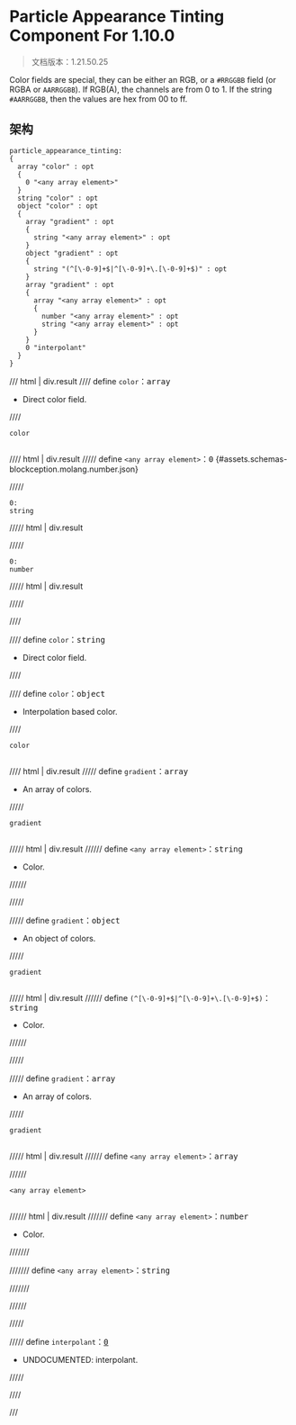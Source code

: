 # Particle Appearance Tinting Component For 1.10.0

> 文档版本：1.21.50.25

Color fields are special, they can be either an RGB, or a `#RRGGBB` field (or RGBA or `AARRGGBB`).  If RGB(A), the channels are from 0 to 1.  If the string `#AARRGGBB`, then the values are hex from 00 to ff.

## 架构

```mcschema
particle_appearance_tinting:
{
  array "color" : opt
  {
    0 "<any array element>"
  }
  string "color" : opt
  object "color" : opt
  {
    array "gradient" : opt
    {
      string "<any array element>" : opt
    }
    object "gradient" : opt
    {
      string "(^[\-0-9]+$|^[\-0-9]+\.[\-0-9]+$)" : opt
    }
    array "gradient" : opt
    {
      array "<any array element>" : opt
      {
        number "<any array element>" : opt
        string "<any array element>" : opt
      }
    }
    0 "interpolant"
  }
}

```

/// html | div.result
//// define
`color`：<samp>array</samp>

- Direct color field.


////

<div class="language-text highlight"><span class="filename"><code>color</code></span><pre id="__code_1"><span></span></pre></div>

//// html | div.result
///// define
`<any array element>`：<samp>0</samp> {#assets.schemas-blockception.molang.number.json}


/////

```mcschema
0:
string

```

///// html | div.result

/////


```mcschema
0:
number

```

///// html | div.result

/////




////


//// define
`color`：<samp>string</samp>

- Direct color field.


////


//// define
`color`：<samp>object</samp>

- Interpolation based color.


////

<div class="language-text highlight"><span class="filename"><code>color</code></span><pre id="__code_1"><span></span></pre></div>

//// html | div.result
///// define
`gradient`：<samp>array</samp>

- An array of colors.


/////

<div class="language-text highlight"><span class="filename"><code>gradient</code></span><pre id="__code_1"><span></span></pre></div>

///// html | div.result
////// define
`<any array element>`：<samp>string</samp>

- Color.


//////


/////


///// define
`gradient`：<samp>object</samp>

- An object of colors.


/////

<div class="language-text highlight"><span class="filename"><code>gradient</code></span><pre id="__code_1"><span></span></pre></div>

///// html | div.result
////// define
`(^[\-0-9]+$|^[\-0-9]+\.[\-0-9]+$)`：<samp>string</samp>

- Color.


//////


/////


///// define
`gradient`：<samp>array</samp>

- An array of colors.


/////

<div class="language-text highlight"><span class="filename"><code>gradient</code></span><pre id="__code_1"><span></span></pre></div>

///// html | div.result
////// define
`<any array element>`：<samp>array</samp>


//////

<div class="language-text highlight"><span class="filename"><code>&lt;any array element&gt;</code></span><pre id="__code_1"><span></span></pre></div>

////// html | div.result
/////// define
`<any array element>`：<samp>number</samp>

- Color.


///////


/////// define
`<any array element>`：<samp>string</samp>


///////



//////


/////



///// define
`interpolant`：<samp>[0](#assets.schemas-blockception.molang.number.json)</samp>

- UNDOCUMENTED: interpolant.


/////


////



///

